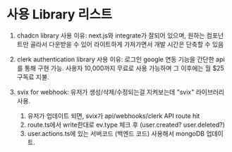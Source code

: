 # 사용 Library 리스트

1. chadcn library 사용 이유: next.js와 integrate가 잘되어 있으며, 원하는 컴포넌트만 골라서 다운받을 수 있어 라이트하게 가져가면서 개발 시간은 단축할 수 있음

2. clerk authentication library 사용 이유: 로그인 google 연동 기능을 간단한 api를 통해 구현 가능. 사용자 10,000까지 무료로 사용 가능하며 그 이후에는 월 $25 구독료 지불.

3. svix for webhook: 유저가 생성/삭제/수정되는걸 지켜보는데 "svix" 라이브러리 사용. 
   1. 유저가 업데이트 되면, svix가 api/webhooks/clerk API route hit
   2. route.ts에서 write한대로 ev.type 체크 후 (user.created? user.deleted?)
   3. user.actions.ts에 있는 서버코드 (백엔드 코드) 사용해서 mongoDB 업데이트.